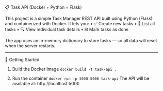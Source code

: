 📋 Task API (Docker + Python + Flask)

This project is a simple Task Manager REST API built using Python (Flask) and containerized with Docker. It lets you:
 •   ✅ Create new tasks
 •   📄 List all tasks
 •   🔍 View individual task details
 •   ☑️ Mark tasks as done

 The app uses an in-memory dictionary to store tasks — so all data will reset when the server restarts.

 ---

 🚀 Getting Started

1. Build the Docker Image
`docker build -t task-api .`

2. Run the container
`docker run -p 5000:5000 task-api`
The API will be available at: http://localhost:5000


